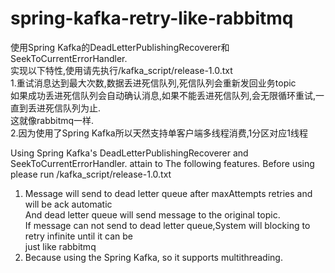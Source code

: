 # spring-kafka-retry-like-rabbitmq
使用Spring Kafka的DeadLetterPublishingRecoverer和SeekToCurrentErrorHandler.  
实现以下特性,使用请先执行/kafka_script/release-1.0.txt  
1.重试消息达到最大次数,数据丢进死信队列,死信队列会重新发回业务topic  
  如果成功丢进死信队列会自动确认消息,如果不能丢进死信队列,会无限循环重试,一直到丢进死信队列为止.  
  这就像rabbitmq一样.  
2.因为使用了Spring Kafka所以天然支持单客户端多线程消费,1分区对应1线程  

Using Spring Kafka's DeadLetterPublishingRecoverer and SeekToCurrentErrorHandler.
attain to The following features. Before using please run /kafka_script/release-1.0.txt  
1. Message will send to dead letter queue after maxAttempts retries and will be ack automatic   
   And dead letter queue will send message to the original topic.  
   If message can not send to dead letter queue,System will blocking to retry infinite until it can be   
   just like rabbitmq  
2. Because using the Spring Kafka, so it supports multithreading.  
